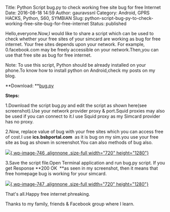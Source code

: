 Title: Python Script bug.py to check working free site bug for free Internet
Date: 2016-08-18 14:59
Author: gauravssnl
Category: Android, GPRS HACKS, Python, S60, SYMBIAN
Slug: python-script-bug-py-to-check-working-free-site-bug-for-free-internet
Status: published

Hello,everyone.Now,I would like to share a script which can be used to check whether your free sites of your simcard are working as bug for free internet. Your free sites depends upon your network. For example, 0.facebook.com may be freely accessible on your network.Then,you can use that free site as bug for free internet.

Note: To use this script, Python should be already installed on your phone.To know how to install python on Android,check my posts on my blog.

**Download: **[bug.py](http://upfile.mobi/P5AepyOl2yM)

**Steps:**

1.Download the script bug.py and edit the script as shown here(see screenshot).Use your network provider proxy & port.Squid proxies may also be used if you can connect to it.I use Squid proxy as my Simcard provider has no proxy.

2.Now, replace value of bug with your free sites which you can access free of cost.I use **ics.bsbportal.com**  as it is bug on my sim.you use your free site as bug as shown in screenshot.You can also methods of bug also.

[![](http://gauravssnl.files.wordpress.com/2016/08/screenshot_2016-08-18-19-55-03.png){.wp-image-746 .alignnone .size-full width="720" height="1280"}](http://gauravssnl.files.wordpress.com/2016/08/screenshot_2016-08-18-19-55-03.png)

3.Save the script file.Open Terminal application and run bug.py script. If you get Response **200 OK  **as seen in my screenshot, then it means that free homepage bug is working for your simcard.

[![](http://gauravssnl.files.wordpress.com/2016/08/screenshot_2016-08-18-19-54-55.png){.wp-image-747 .alignnone .size-full width="720" height="1280"}](http://gauravssnl.files.wordpress.com/2016/08/screenshot_2016-08-18-19-54-55.png)

That's all.Happy free internet phreaking.

Thanks to my family, friends & Facebook group where I learn.
